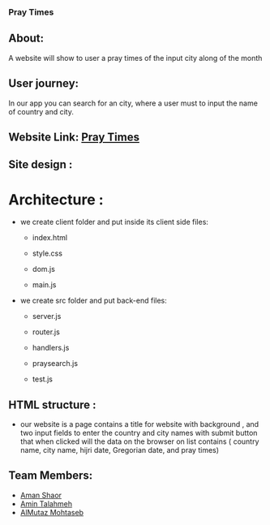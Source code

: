 ### Pray Times

## About:
   A website will show to user a pray times of the input city along of the month  

## User journey:
   In our app you can search for an city, where a user must to input the name of country and city.

## Website Link: [Pray Times]()

## Site design :

 # Architecture :
  
  - we create client folder and put inside its client side files:
      - index.html
      
      - style.css
      
      - dom.js
      
      - main.js
      

  - we create src folder and put back-end files:

      - server.js
      
      - router.js
      
      - handlers.js
      
      - praysearch.js
      
      - test.js
      
## HTML structure : 
   - our website is a page contains a title for website with background , and two input fields to enter the country and city names with submit button that when clicked will the data on the browser on list contains ( country name, city name, hijri date, Gregorian date, and pray times)

## Team Members:
  - [Aman Shaor](https://github.com/amanshawar)
  - [Amin Talahmeh](https://github.com/ameentalahmeh)
  - [AlMutaz Mohtaseb](https://github.com/alMutazBeAllah)
